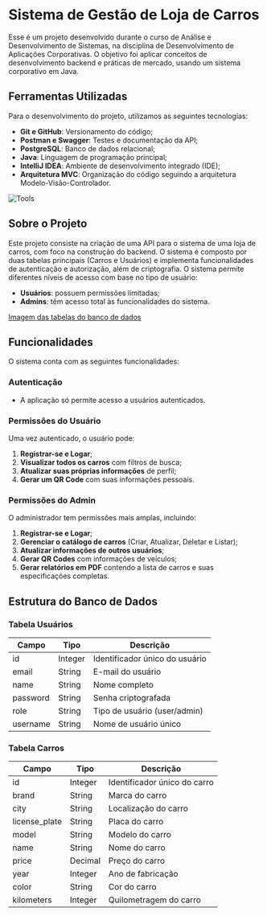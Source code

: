 # Sistema de Gestão de Loja de Carros

Esse é um projeto desenvolvido durante o curso de Análise e Desenvolvimento de Sistemas, na disciplina de Desenvolvimento de Aplicações Corporativas. O objetivo foi aplicar conceitos de desenvolvimento backend e práticas de mercado, usando um sistema corporativo em Java.

## Ferramentas Utilizadas

Para o desenvolvimento do projeto, utilizamos as seguintes tecnologias:

- **Git e GitHub**: Versionamento do código;
- **Postman e Swagger**: Testes e documentação da API;
- **PostgreSQL**: Banco de dados relacional;
- **Java**: Linguagem de programação principal;
- **IntelliJ IDEA**: Ambiente de desenvolvimento integrado (IDE);
- **Arquitetura MVC**: Organização do código seguindo a arquitetura Modelo-Visão-Controlador.

![Tools](https://www.dropbox.com/scl/fi/lpc448hk2d05kxmt3jl1i/MVC.png?rlkey=uqrn6iygbfo0ou8dk1s1hoyv2&st=wcvrxrsg&raw=1)

## Sobre o Projeto

Este projeto consiste na criação de uma API para o sistema de uma loja de carros, com foco na construção do backend. O sistema é composto por duas tabelas principais (Carros e Usuários) e implementa funcionalidades de autenticação e autorização, além de criptografia. O sistema permite diferentes níveis de acesso com base no tipo de usuário: 

- **Usuários**: possuem permissões limitadas;
- **Admins**: têm acesso total às funcionalidades do sistema.

[Imagem das tabelas do banco de dados](#estrutura-do-banco-de-dados)

## Funcionalidades

O sistema conta com as seguintes funcionalidades:

### Autenticação

- A aplicação só permite acesso a usuários autenticados.

### Permissões do Usuário

Uma vez autenticado, o usuário pode:

1. **Registrar-se e Logar**;
2. **Visualizar todos os carros** com filtros de busca;
3. **Atualizar suas próprias informações** de perfil;
4. **Gerar um QR Code** com suas informações pessoais.

### Permissões do Admin

O administrador tem permissões mais amplas, incluindo:

1. **Registrar-se e Logar**;
2. **Gerenciar o catálogo de carros** (Criar, Atualizar, Deletar e Listar);
3. **Atualizar informações de outros usuários**;
4. **Gerar QR Codes** com informações de veículos;
5. **Gerar relatórios em PDF** contendo a lista de carros e suas especificações completas.

## Estrutura do Banco de Dados

### Tabela Usuários

| Campo         | Tipo        | Descrição                       |
|---------------|-------------|----------------------------------|
| id            | Integer     | Identificador único do usuário  |
| email         | String      | E-mail do usuário               |
| name          | String      | Nome completo                   |
| password      | String      | Senha criptografada             |
| role          | String      | Tipo de usuário (user/admin)    |
| username      | String      | Nome de usuário único           |

### Tabela Carros

| Campo         | Tipo        | Descrição                           |
|---------------|-------------|--------------------------------------|
| id            | Integer     | Identificador único do carro        |
| brand         | String      | Marca do carro                      |
| city          | String      | Localização do carro                |
| license_plate | String      | Placa do carro                      |
| model         | String      | Modelo do carro                     |
| name          | String      | Nome do carro                       |
| price         | Decimal     | Preço do carro                      |
| year          | Integer     | Ano de fabricação                   |
| color         | String      | Cor do carro                        |
| kilometers    | Integer     | Quilometragem do carro              |
